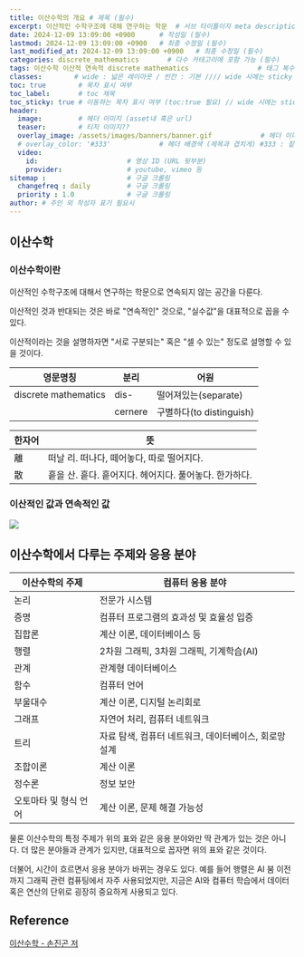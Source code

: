 ```yaml
---
title: 이산수학의 개요 # 제목 (필수)
excerpt: 이산적인 수학구조에 대해 연구하는 학문  # 서브 타이틀이자 meta description (필수)
date: 2024-12-09 13:09:00 +0900      # 작성일 (필수)
lastmod: 2024-12-09 13:09:00 +0900   # 최종 수정일 (필수)
last_modified_at: 2024-12-09 13:09:00 +0900   # 최종 수정일 (필수)
categories: discrete_mathematics       # 다수 카테고리에 포함 가능 (필수)
tags: 이산수학 이산적 연속적 discrete mathematics                 # 태그 복수개 가능 (필수)
classes:        # wide : 넓은 레이아웃 / 빈칸 : 기본 //// wide 시에는 sticky toc 불가
toc: true        # 목차 표시 여부
toc_label:       # toc 제목
toc_sticky: true # 이동하는 목차 표시 여부 (toc:true 필요) // wide 시에는 sticky toc 불가
header: 
  image:         # 헤더 이미지 (asset내 혹은 url)
  teaser:        # 티저 이미지??
  overlay_image: /assets/images/banners/banner.gif            # 헤더 이미지 (제목과 겹치게)
  # overlay_color: '#333'            # 헤더 배경색 (제목과 겹치게) #333 : 짙은 회색 (필수)
  video:
    id:                      # 영상 ID (URL 뒷부분)
    provider:                # youtube, vimeo 등
sitemap :                    # 구글 크롤링
  changefreq : daily         # 구글 크롤링
  priority : 1.0             # 구글 크롤링
author: # 주인 외 작성자 표기 필요시
---
```

<!--postNo: 20241209_001-->

## 이산수학

### 이산수학이란  

이산적인 수학구조에 대해서 연구하는 학문으로 연속되지 않는 공간을 다룬다.  

이산적인 것과 반대되는 것은 바로 "연속적인" 것으로, "실수값"을 대표적으로 꼽을 수 있다.  

이산적이라는 것을 설명하자면 "서로 구분되는" 혹은 "셀 수 있는" 정도로 설명할 수 있을 것이다.  

|영문명칭|분리|어원|
|---|---|---|
|discrete mathematics|dis-|떨어져있는(separate)|
||cernere|구별하다(to distinguish)|

|한자어|뜻|
|---|---|
|離|떠날 리. 떠나다, 떼어놓다, 따로 떨어지다.|
|散|흩을 산.  흩다. 흩어지다. 헤어지다. 풀어놓다. 한가하다.|

### 이산적인 값과 연속적인 값  

![](/assets/images/20241209_001_001.png)

## 이산수학에서 다루는 주제와 응용 분야  

|이산수학의 주제|컴퓨터 응용 분야|
|---|---|
|논리|전문가 시스템|
|증명|컴퓨터 프로그램의 효과성 및 효율성 입증|
|집합론|계산 이론, 데이터베이스 등|
|행렬|2차원 그래픽, 3차원 그래픽, 기계학습(AI)|
|관계|관계형 데이터베이스|
|함수|컴퓨터 언어|
|부울대수|계산 이론, 디지털 논리회로|
|그래프|자연어 처리, 컴퓨터 네트워크|
|트리|자료 탐색, 컴퓨터 네트워크, 데이터베이스, 회로망 설계|
|조합이론|계산 이론|
|정수론|정보 보안|
|오토마타 및 형식 언어|계산 이론, 문제 해결 가능성|

물론 이산수학의 특정 주제가 위의 표와 같은 응용 분야와만 딱 관계가 있는 것은 아니다. 더 많은 분야들과 관계가 있지만, 대표적으로 꼽자면 위의 표와 같은 것이다.  

더불어, 시간이 흐르면서 응용 분야가 바뀌는 경우도 있다. 예를 들어 행렬은 AI 붐 이전까지 그래픽 관련 컴퓨팅에서 자주 사용되었지만, 지금은 AI와 컴퓨터 학습에서 데이터 혹은 연산의 단위로 굉장히 중요하게 사용되고 있다.  


## Reference  

[이산수학 - 손진곤 저](https://search.shopping.naver.com/book/catalog/32440934217)  